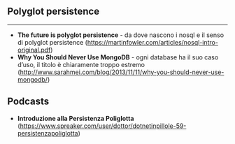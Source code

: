 ## Polyglot persistence

---

- **The future is polyglot persistence** - da dove nascono i nosql e il senso di polyglot persistence (https://martinfowler.com/articles/nosql-intro-original.pdf)
- **Why You Should Never Use MongoDB** - ogni database ha il suo caso d’uso, il titolo è chiaramente troppo estremo (http://www.sarahmei.com/blog/2013/11/11/why-you-should-never-use-mongodb/)

## Podcasts

- **Introduzione alla Persistenza Poliglotta** (https://www.spreaker.com/user/dottor/dotnetinpillole-59-persistenzapoliglotta)
